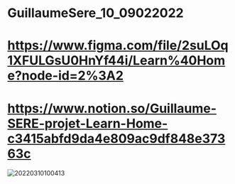 # GuillaumeSere_10_09022022

# https://www.figma.com/file/2suLOq1XFULGsU0HnYf44i/Learn%40Home?node-id=2%3A2

# https://www.notion.so/Guillaume-SERE-projet-Learn-Home-c3415abfd9da4e809ac9df848e37363c


![20220310100413](https://user-images.githubusercontent.com/75996200/157627902-5cef7c6d-8ffb-4c38-bb9d-73b43d77142b.png)

